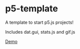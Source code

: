 # p5-template
A template to start p5.js projects!  

Includes dat.gui, stats.js and gif.js

[Demo](https://otavs.github.io/p5-template/)
